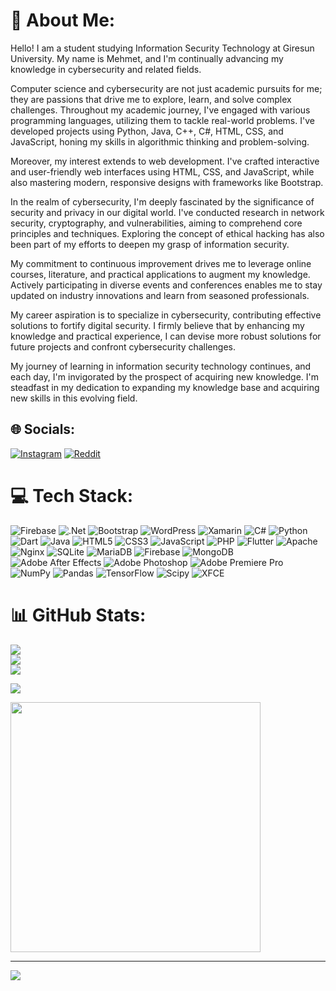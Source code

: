 # 💫 About Me:
Hello! I am a student studying Information Security Technology at Giresun University. My name is Mehmet, and I'm continually advancing my knowledge in cybersecurity and related fields.

Computer science and cybersecurity are not just academic pursuits for me; they are passions that drive me to explore, learn, and solve complex challenges. Throughout my academic journey, I've engaged with various programming languages, utilizing them to tackle real-world problems. I've developed projects using Python, Java, C++, C#, HTML, CSS, and JavaScript, honing my skills in algorithmic thinking and problem-solving.

Moreover, my interest extends to web development. I've crafted interactive and user-friendly web interfaces using HTML, CSS, and JavaScript, while also mastering modern, responsive designs with frameworks like Bootstrap.

In the realm of cybersecurity, I'm deeply fascinated by the significance of security and privacy in our digital world. I've conducted research in network security, cryptography, and vulnerabilities, aiming to comprehend core principles and techniques. Exploring the concept of ethical hacking has also been part of my efforts to deepen my grasp of information security.

My commitment to continuous improvement drives me to leverage online courses, literature, and practical applications to augment my knowledge. Actively participating in diverse events and conferences enables me to stay updated on industry innovations and learn from seasoned professionals.

My career aspiration is to specialize in cybersecurity, contributing effective solutions to fortify digital security. I firmly believe that by enhancing my knowledge and practical experience, I can devise more robust solutions for future projects and confront cybersecurity challenges.

My journey of learning in information security technology continues, and each day, I'm invigorated by the prospect of acquiring new knowledge. I'm steadfast in my dedication to expanding my knowledge base and acquiring new skills in this evolving field.<br>


## 🌐 Socials:
[![Instagram](https://img.shields.io/badge/Instagram-%23E4405F.svg?logo=Instagram&logoColor=white)](https://instagram.com/mehmetsahinsiber) [![Reddit](https://img.shields.io/badge/Reddit-%23FF4500.svg?logo=Reddit&logoColor=white)](https://reddit.com/user/mehmetsiber) 

# 💻 Tech Stack:
![Firebase](https://img.shields.io/badge/firebase-%23039BE5.svg?style=for-the-badge&logo=firebase) ![.Net](https://img.shields.io/badge/.NET-5C2D91?style=for-the-badge&logo=.net&logoColor=white) ![Bootstrap](https://img.shields.io/badge/bootstrap-%238511FA.svg?style=for-the-badge&logo=bootstrap&logoColor=white) ![WordPress](https://img.shields.io/badge/WordPress-%23117AC9.svg?style=for-the-badge&logo=WordPress&logoColor=white) ![Xamarin](https://img.shields.io/badge/Xamarin-3199DC?style=for-the-badge&logo=xamarin&logoColor=white) ![C#](https://img.shields.io/badge/c%23-%23239120.svg?style=for-the-badge&logo=csharp&logoColor=white) ![Python](https://img.shields.io/badge/python-3670A0?style=for-the-badge&logo=python&logoColor=ffdd54) ![Dart](https://img.shields.io/badge/dart-%230175C2.svg?style=for-the-badge&logo=dart&logoColor=white) ![Java](https://img.shields.io/badge/java-%23ED8B00.svg?style=for-the-badge&logo=openjdk&logoColor=white) ![HTML5](https://img.shields.io/badge/html5-%23E34F26.svg?style=for-the-badge&logo=html5&logoColor=white) ![CSS3](https://img.shields.io/badge/css3-%231572B6.svg?style=for-the-badge&logo=css3&logoColor=white) ![JavaScript](https://img.shields.io/badge/javascript-%23323330.svg?style=for-the-badge&logo=javascript&logoColor=%23F7DF1E) ![PHP](https://img.shields.io/badge/php-%23777BB4.svg?style=for-the-badge&logo=php&logoColor=white) ![Flutter](https://img.shields.io/badge/Flutter-%2302569B.svg?style=for-the-badge&logo=Flutter&logoColor=white) ![Apache](https://img.shields.io/badge/apache-%23D42029.svg?style=for-the-badge&logo=apache&logoColor=white) ![Nginx](https://img.shields.io/badge/nginx-%23009639.svg?style=for-the-badge&logo=nginx&logoColor=white) ![SQLite](https://img.shields.io/badge/sqlite-%2307405e.svg?style=for-the-badge&logo=sqlite&logoColor=white) ![MariaDB](https://img.shields.io/badge/MariaDB-003545?style=for-the-badge&logo=mariadb&logoColor=white) ![Firebase](https://img.shields.io/badge/Firebase-039BE5?style=for-the-badge&logo=Firebase&logoColor=white) ![MongoDB](https://img.shields.io/badge/MongoDB-%234ea94b.svg?style=for-the-badge&logo=mongodb&logoColor=white) ![Adobe After Effects](https://img.shields.io/badge/Adobe%20After%20Effects-9999FF.svg?style=for-the-badge&logo=Adobe%20After%20Effects&logoColor=white) ![Adobe Photoshop](https://img.shields.io/badge/adobe%20photoshop-%2331A8FF.svg?style=for-the-badge&logo=adobe%20photoshop&logoColor=white) ![Adobe Premiere Pro](https://img.shields.io/badge/Adobe%20Premiere%20Pro-9999FF.svg?style=for-the-badge&logo=Adobe%20Premiere%20Pro&logoColor=white) ![NumPy](https://img.shields.io/badge/numpy-%23013243.svg?style=for-the-badge&logo=numpy&logoColor=white) ![Pandas](https://img.shields.io/badge/pandas-%23150458.svg?style=for-the-badge&logo=pandas&logoColor=white) ![TensorFlow](https://img.shields.io/badge/TensorFlow-%23FF6F00.svg?style=for-the-badge&logo=TensorFlow&logoColor=white) ![Scipy](https://img.shields.io/badge/SciPy-%230C55A5.svg?style=for-the-badge&logo=scipy&logoColor=%white) ![XFCE](https://img.shields.io/badge/XFCE-%232284F2.svg?style=for-the-badge&logo=xfce&logoColor=white)
# 📊 GitHub Stats:
![](https://github-readme-stats.vercel.app/api?username=mehmetsahinsiber&theme=dark&hide_border=false&include_all_commits=true&count_private=true)<br/>
![](https://github-readme-streak-stats.herokuapp.com/?user=mehmetsahinsiber&theme=dark&hide_border=false)<br/>
![](https://github-readme-stats.vercel.app/api/top-langs/?username=mehmetsahinsiber&theme=dark&hide_border=false&include_all_commits=true&count_private=true&layout=compact)


![](https://quotes-github-readme.vercel.app/api?type=horizontal&theme=radical)


<img src='https://randommeme-five.vercel.app/' style="height: 400px;"/>

---
[![](https://visitcount.itsvg.in/api?id=mehmetsahinsiber&icon=0&color=0)](https://visitcount.itsvg.in)

<!-- Proudly created with GPRM ( https://gprm.itsvg.in ) -->
